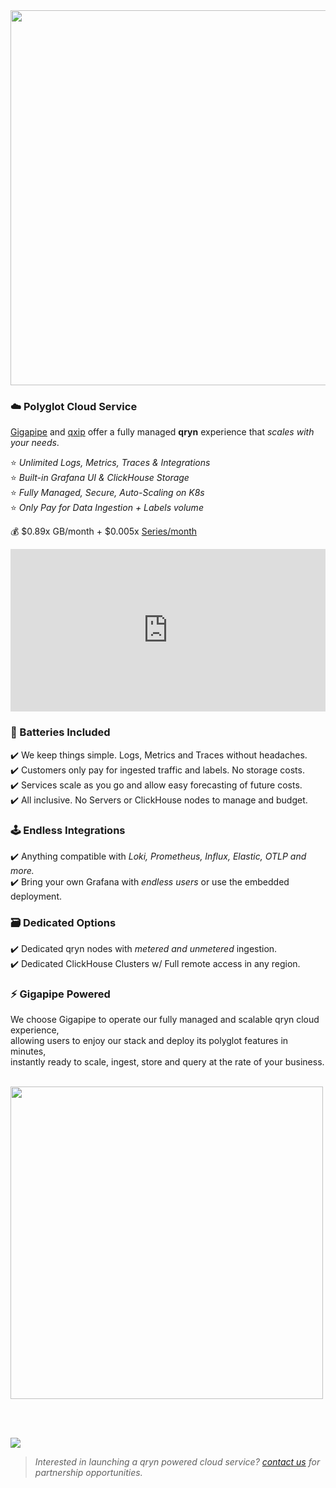 <a href="https://app.gigapipe.com/signup?ref=qxip" target="_blank">
  <!-- <img src="https://user-images.githubusercontent.com/1423657/200078144-5d0b0960-2ad8-4b0c-9cdd-b7f8f9f516ae.png" width=500 /> -->
  <img src="https://user-images.githubusercontent.com/1423657/200078554-f8352174-9a6b-4f4a-90fc-1c6521d46c5b.png" width=600 />  
</a>

### ☁️ Polyglot Cloud Service

[Gigapipe](https://gigapipe.com/) and [qxip](https://metrico.in) offer a fully managed **qryn** experience that _scales with your needs_.

⭐ _Unlimited Logs, Metrics, Traces & Integrations_<br>
⭐ _Built-in Grafana UI & ClickHouse Storage_<br>
⭐ _Fully Managed, Secure, Auto-Scaling on K8s_<br>
⭐ _Only Pay for Data Ingestion + Labels volume_<br>

💰 $0.89x GB/month + $0.005x [Series/month](https://qryn.metrico.in/#/faq?id=fingerprints)

<iframe height="300" width="100%" scrolling="no" border=0 src="https://qryn.metrico.in/cloud/pricing.html" style="height: 260px; width: 100%; border: 0px; background: #FFF;"></iframe>


### 🔋 Batteries Included
✔️ We keep things simple. Logs, Metrics and Traces without headaches.<br>
✔️ Customers only pay for ingested traffic and labels. No storage costs.<br>
✔️ Services scale as you go and allow easy forecasting of future costs.<br>
✔️ All inclusive. No Servers or ClickHouse nodes to manage and budget.<br>

### 🕹️ Endless Integrations
✔️ Anything compatible with _Loki, Prometheus, Influx, Elastic, OTLP and more._<br>
✔️ Bring your own Grafana with _endless users_ or use the embedded deployment.<br>

### 🗃️ Dedicated Options
✔️ Dedicated qryn nodes with _metered and unmetered_ ingestion.<br>
✔️ Dedicated ClickHouse Clusters w/ Full remote access in any region.<br>

### ⚡ Gigapipe Powered
We choose Gigapipe to operate our fully managed and scalable qryn cloud experience,<br>
allowing users to enjoy our stack and deploy its polyglot features in minutes,<br>
instantly ready to scale, ingest, store and query at the rate of your business.

<br>

<a href="https://app.gigapipe.com/signup?ref=qxip" target="_blank">
  <img src="https://user-images.githubusercontent.com/1423657/199832448-b5b42495-bd88-45b5-a455-2e57fe828c63.png" width=500 />
</a>

<br><br>

<a href="https://app.gigapipe.com/signup?ref=qxip" target="_blank">
  <img src="https://user-images.githubusercontent.com/1423657/199849352-c95ea724-ccf0-4244-a879-643a87c0ee6d.png">
</a>

<!--
  <img src="https://user-images.githubusercontent.com/1423657/200003575-69fd497a-c1a5-4f26-909b-c3abf61858f2.png" width=250 />
-->

<br>

> _Interested in launching a qryn powered cloud service? [contact us](mailto:info@qryn.dev) for partnership opportunities._

